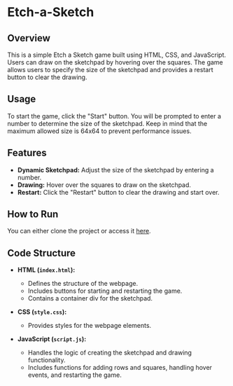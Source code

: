 # Etch-a-Sketch

## Overview

This is a simple Etch a Sketch game built using HTML, CSS, and JavaScript. Users can draw on the sketchpad by hovering over the squares. The game allows users to specify the size of the sketchpad and provides a restart button to clear the drawing.

## Usage

To start the game, click the "Start" button. You will be prompted to enter a number to determine the size of the sketchpad. Keep in mind that the maximum allowed size is 64x64 to prevent performance issues.

## Features

- **Dynamic Sketchpad:** Adjust the size of the sketchpad by entering a number.
- **Drawing:** Hover over the squares to draw on the sketchpad.
- **Restart:** Click the "Restart" button to clear the drawing and start over.

## How to Run

  You can either clone the project or access it [here](https://morthiner.github.io/Etch-a-Sketch/).

## Code Structure

- **HTML (`index.html`):**
  - Defines the structure of the webpage.
  - Includes buttons for starting and restarting the game.
  - Contains a container div for the sketchpad.

- **CSS (`style.css`):**
  - Provides styles for the webpage elements.

- **JavaScript (`script.js`):**
  - Handles the logic of creating the sketchpad and drawing functionality.
  - Includes functions for adding rows and squares, handling hover events, and restarting the game.

